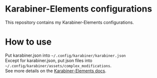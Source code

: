 # Karabiner-Elements configurations

This repository contains my Karabiner-Elements configurations.

# How to use

Put karabiner.json into `~/.config/karabiner/karabiner.json`  
Except for karabiner.json, put json files into `~/.config/karabiner/assets/complex_modifications`.  
See more details on the [Karabiner-Elements docs](https://karabiner-elements.pqrs.org/docs/json/location/).

